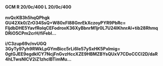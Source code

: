 #### GCM R 20/0c/400 L 20/0c/400
**nvQcKB3h5hqQPhgk**<br/>**GU42Xk0/ZrO34SsQ+W80xFl88GnrEkXczoyPYR9PbRc=**<br/>**FIjdbDHE5YavfRoIqCEFodroxK36XyBbnrM1jr0L7U24IKhnrAI+tib28RhmqDRiO5CPm2crH/fiFebl...**<br/><br/>
**i/C3zup69v/nvUGQ**<br/>**3GyTy97yh9RWkLpGYmBicc5rLi6Ie57ySxHK5Pxlmig=**<br/>**0gtGJEE9egdkICY7NcjFnGvzHccXZE9HBMZBYsQUxV7CDoCCCI2D/daR4hLTwsNlCV2iZ1zhclBTimMu...**